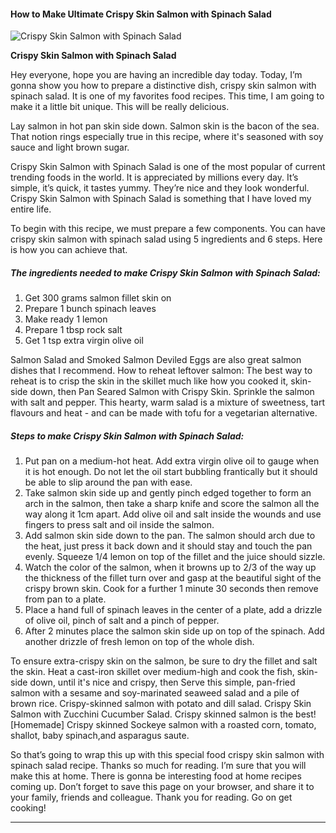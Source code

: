             

#### How to Make Ultimate Crispy Skin Salmon with Spinach Salad

![Crispy Skin Salmon with Spinach Salad](https://img-global.cpcdn.com/recipes/68141272/751x532cq70/crispy-skin-salmon-with-spinach-salad-recipe-main-photo.jpg)

**Crispy Skin Salmon with Spinach Salad**

Hey everyone, hope you are having an incredible day today. Today, I’m gonna show you how to prepare a distinctive dish, crispy skin salmon with spinach salad. It is one of my favorites food recipes. This time, I am going to make it a little bit unique. This will be really delicious.

Lay salmon in hot pan skin side down. Salmon skin is the bacon of the sea. That notion rings especially true in this recipe, where it's seasoned with soy sauce and light brown sugar.

Crispy Skin Salmon with Spinach Salad is one of the most popular of current trending foods in the world. It is appreciated by millions every day. It’s simple, it’s quick, it tastes yummy. They’re nice and they look wonderful. Crispy Skin Salmon with Spinach Salad is something that I have loved my entire life.

To begin with this recipe, we must prepare a few components. You can have crispy skin salmon with spinach salad using 5 ingredients and 6 steps. Here is how you can achieve that.

##### The ingredients needed to make Crispy Skin Salmon with Spinach Salad:

1.  Get 300 grams salmon fillet skin on
2.  Prepare 1 bunch spinach leaves
3.  Make ready 1 lemon
4.  Prepare 1 tbsp rock salt
5.  Get 1 tsp extra virgin olive oil

Salmon Salad and Smoked Salmon Deviled Eggs are also great salmon dishes that I recommend. How to reheat leftover salmon: The best way to reheat is to crisp the skin in the skillet much like how you cooked it, skin-side down, then Pan Seared Salmon with Crispy Skin. Sprinkle the salmon with salt and pepper. This hearty, warm salad is a mixture of sweetness, tart flavours and heat - and can be made with tofu for a vegetarian alternative.

##### Steps to make Crispy Skin Salmon with Spinach Salad:

1.  Put pan on a medium-hot heat. Add extra virgin olive oil to gauge when it is hot enough. Do not let the oil start bubbling frantically but it should be able to slip around the pan with ease.
2.  Take salmon skin side up and gently pinch edged together to form an arch in the salmon, then take a sharp knife and score the salmon all the way along it 1cm apart. Add olive oil and salt inside the wounds and use fingers to press salt and oil inside the salmon.
3.  Add salmon skin side down to the pan. The salmon should arch due to the heat, just press it back down and it should stay and touch the pan evenly. Squeeze 1/4 lemon on top of the fillet and the juice should sizzle.
4.  Watch the color of the salmon, when it browns up to 2/3 of the way up the thickness of the fillet turn over and gasp at the beautiful sight of the crispy brown skin. Cook for a further 1 minute 30 seconds then remove from pan to a plate.
5.  Place a hand full of spinach leaves in the center of a plate, add a drizzle of olive oil, pinch of salt and a pinch of pepper.
6.  After 2 minutes place the salmon skin side up on top of the spinach. Add another drizzle of fresh lemon on top of the whole dish.

To ensure extra-crispy skin on the salmon, be sure to dry the fillet and salt the skin. Heat a cast-iron skillet over medium-high and cook the fish, skin-side down, until it's nice and crispy, then Serve this simple, pan-fried salmon with a sesame and soy-marinated seaweed salad and a pile of brown rice. Crispy-skinned salmon with potato and dill salad. Crispy Skin Salmon with Zucchini Cucumber Salad. Crispy skinned salmon is the best! \[Homemade\] Crispy skinned Sockeye salmon with a roasted corn, tomato, shallot, baby spinach,and asparagus saute.

So that’s going to wrap this up with this special food crispy skin salmon with spinach salad recipe. Thanks so much for reading. I’m sure that you will make this at home. There is gonna be interesting food at home recipes coming up. Don’t forget to save this page on your browser, and share it to your family, friends and colleague. Thank you for reading. Go on get cooking!

* * *